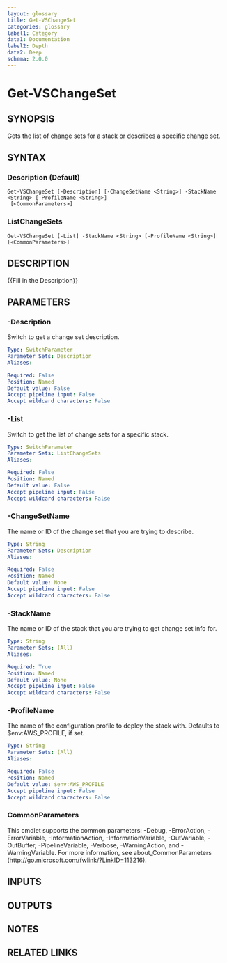 ```yaml
---
layout: glossary
title: Get-VSChangeSet
categories: glossary
label1: Category
data1: Documentation
label2: Depth
data2: Deep
schema: 2.0.0
---
```


# Get-VSChangeSet

## SYNOPSIS
Gets the list of change sets for a stack or describes a specific change set.

## SYNTAX

### Description (Default)
```
Get-VSChangeSet [-Description] [-ChangeSetName <String>] -StackName <String> [-ProfileName <String>]
 [<CommonParameters>]
```

### ListChangeSets
```
Get-VSChangeSet [-List] -StackName <String> [-ProfileName <String>] [<CommonParameters>]
```

## DESCRIPTION
{{Fill in the Description}}

## PARAMETERS

### -Description
Switch to get a change set description.

```yaml
Type: SwitchParameter
Parameter Sets: Description
Aliases:

Required: False
Position: Named
Default value: False
Accept pipeline input: False
Accept wildcard characters: False
```

### -List
Switch to get the list of change sets for a specific stack.

```yaml
Type: SwitchParameter
Parameter Sets: ListChangeSets
Aliases:

Required: False
Position: Named
Default value: False
Accept pipeline input: False
Accept wildcard characters: False
```

### -ChangeSetName
The name or ID of the change set that you are trying to describe.

```yaml
Type: String
Parameter Sets: Description
Aliases:

Required: False
Position: Named
Default value: None
Accept pipeline input: False
Accept wildcard characters: False
```

### -StackName
The name or ID of the stack that you are trying to get change set info for.

```yaml
Type: String
Parameter Sets: (All)
Aliases:

Required: True
Position: Named
Default value: None
Accept pipeline input: False
Accept wildcard characters: False
```

### -ProfileName
The name of the configuration profile to deploy the stack with.
Defaults to $env:AWS_PROFILE, if set.

```yaml
Type: String
Parameter Sets: (All)
Aliases:

Required: False
Position: Named
Default value: $env:AWS_PROFILE
Accept pipeline input: False
Accept wildcard characters: False
```

### CommonParameters
This cmdlet supports the common parameters: -Debug, -ErrorAction, -ErrorVariable, -InformationAction, -InformationVariable, -OutVariable, -OutBuffer, -PipelineVariable, -Verbose, -WarningAction, and -WarningVariable.
For more information, see about_CommonParameters (http://go.microsoft.com/fwlink/?LinkID=113216).

## INPUTS

## OUTPUTS

## NOTES

## RELATED LINKS

